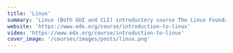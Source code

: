 ```yaml
---
title: 'Linux'
summary: 'Linux (Both GUI and CLI) introductory course The Linux Foundation'
website: 'https://www.edx.org/course/introduction-to-linux'
video: 'https://www.edx.org/course/introduction-to-linux'
cover_image: '/courses/images/posts/linux.png'
---
```

